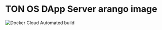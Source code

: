 # TON OS DApp Server arango image

![Docker Cloud Automated build](https://img.shields.io/docker/cloud/automated/amttr/tonos-arango)
